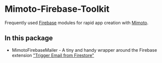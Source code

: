 # Mimoto-Firebase-Toolkit

Frequently used [Firebase](https://firebase.google.com/) modules for rapid app creation with [Mimoto](https://thesocialcode.com/mimoto).

## In this package

- MimotoFirebaseMailer - A tiny and handy wrapper around the Firebase extension ["Trigger Email from Firestore"](https://extensions.dev/extensions/firebase/firestore-send-email)
